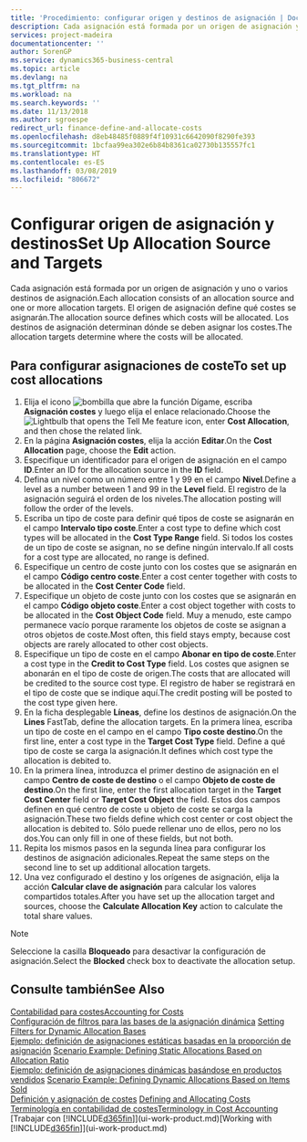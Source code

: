 ```yaml
---
title: 'Procedimiento: configurar origen y destinos de asignación | Documentos de Microsoft'
description: Cada asignación está formada por un origen de asignación y uno o varios destinos de asignación. El origen de asignación define qué costes se asignarán. Los destinos de asignación determinan dónde se deben asignar los costes.
services: project-madeira
documentationcenter: ''
author: SorenGP
ms.service: dynamics365-business-central
ms.topic: article
ms.devlang: na
ms.tgt_pltfrm: na
ms.workload: na
ms.search.keywords: ''
ms.date: 11/13/2018
ms.author: sgroespe
redirect_url: finance-define-and-allocate-costs
ms.openlocfilehash: d8eb48485f0889f4f10931c6642090f8290fe393
ms.sourcegitcommit: 1bcfaa99ea302e6b84b8361ca02730b135557fc1
ms.translationtype: HT
ms.contentlocale: es-ES
ms.lasthandoff: 03/08/2019
ms.locfileid: "806672"
---
```

# <a name="set-up-allocation-source-and-targets"></a><span data-ttu-id="8ebda-105">Configurar origen de asignación y destinos</span><span class="sxs-lookup"><span data-stu-id="8ebda-105">Set Up Allocation Source and Targets</span></span>
<span data-ttu-id="8ebda-106">Cada asignación está formada por un origen de asignación y uno o varios destinos de asignación.</span><span class="sxs-lookup"><span data-stu-id="8ebda-106">Each allocation consists of an allocation source and one or more allocation targets.</span></span> <span data-ttu-id="8ebda-107">El origen de asignación define qué costes se asignarán.</span><span class="sxs-lookup"><span data-stu-id="8ebda-107">The allocation source defines which costs will be allocated.</span></span> <span data-ttu-id="8ebda-108">Los destinos de asignación determinan dónde se deben asignar los costes.</span><span class="sxs-lookup"><span data-stu-id="8ebda-108">The allocation targets determine where the costs will be allocated.</span></span>  

## <a name="to-set-up-cost-allocations"></a><span data-ttu-id="8ebda-109">Para configurar asignaciones de coste</span><span class="sxs-lookup"><span data-stu-id="8ebda-109">To set up cost allocations</span></span>  
1.  <span data-ttu-id="8ebda-110">Elija el icono ![bombilla que abre la función Dígame](media/ui-search/search_small.png "Dígame que desea hacer"), escriba **Asignación costes** y luego elija el enlace relacionado.</span><span class="sxs-lookup"><span data-stu-id="8ebda-110">Choose the ![Lightbulb that opens the Tell Me feature](media/ui-search/search_small.png "Tell me what you want to do") icon, enter **Cost Allocation**, and then chose the related link.</span></span>  
2.  <span data-ttu-id="8ebda-111">En la página **Asignación costes**, elija la acción **Editar**.</span><span class="sxs-lookup"><span data-stu-id="8ebda-111">On the **Cost Allocation** page, choose the **Edit** action.</span></span>  
3.  <span data-ttu-id="8ebda-112">Especifique un identificador para el origen de asignación en el campo **ID**.</span><span class="sxs-lookup"><span data-stu-id="8ebda-112">Enter an ID for the allocation source in the **ID** field.</span></span>  
4.  <span data-ttu-id="8ebda-113">Defina un nivel como un número entre 1 y 99 en el campo **Nivel**.</span><span class="sxs-lookup"><span data-stu-id="8ebda-113">Define a level as a number between 1 and 99 in the **Level** field.</span></span> <span data-ttu-id="8ebda-114">El registro de la asignación seguirá el orden de los niveles.</span><span class="sxs-lookup"><span data-stu-id="8ebda-114">The allocation posting will follow the order of the levels.</span></span>  
5.  <span data-ttu-id="8ebda-115">Escriba un tipo de coste para definir qué tipos de coste se asignarán en el campo **Intervalo tipo coste**.</span><span class="sxs-lookup"><span data-stu-id="8ebda-115">Enter a cost type to define which cost types will be allocated in the **Cost Type Range** field.</span></span> <span data-ttu-id="8ebda-116">Si todos los costes de un tipo de coste se asignan, no se define ningún intervalo.</span><span class="sxs-lookup"><span data-stu-id="8ebda-116">If all costs for a cost type are allocated, no range is defined.</span></span>  
6.  <span data-ttu-id="8ebda-117">Especifique un centro de coste junto con los costes que se asignarán en el campo **Código centro coste**.</span><span class="sxs-lookup"><span data-stu-id="8ebda-117">Enter a cost center together with costs to be allocated in the **Cost Center Code** field.</span></span>  
7.  <span data-ttu-id="8ebda-118">Especifique un objeto de coste junto con los costes que se asignarán en el campo **Código objeto coste**.</span><span class="sxs-lookup"><span data-stu-id="8ebda-118">Enter a cost object together with costs to be allocated in the **Cost Object Code** field.</span></span> <span data-ttu-id="8ebda-119">Muy a menudo, este campo permanece vacío porque raramente los objetos de coste se asignan a otros objetos de coste.</span><span class="sxs-lookup"><span data-stu-id="8ebda-119">Most often, this field stays empty, because cost objects are rarely allocated to other cost objects.</span></span>  
8.  <span data-ttu-id="8ebda-120">Especifique un tipo de coste en el campo **Abonar en tipo de coste**.</span><span class="sxs-lookup"><span data-stu-id="8ebda-120">Enter a cost type in the **Credit to Cost Type** field.</span></span> <span data-ttu-id="8ebda-121">Los costes que asignen se abonarán en el tipo de coste de origen.</span><span class="sxs-lookup"><span data-stu-id="8ebda-121">The costs that are allocated will be credited to the source cost type.</span></span> <span data-ttu-id="8ebda-122">El registro de haber se registrará en el tipo de coste que se indique aquí.</span><span class="sxs-lookup"><span data-stu-id="8ebda-122">The credit posting will be posted to the cost type given here.</span></span>  
9. <span data-ttu-id="8ebda-123">En la ficha desplegable **Líneas**, define los destinos de asignación.</span><span class="sxs-lookup"><span data-stu-id="8ebda-123">On the **Lines** FastTab, define the allocation targets.</span></span> <span data-ttu-id="8ebda-124">En la primera línea, escriba un tipo de coste en el campo en el campo **Tipo coste destino**.</span><span class="sxs-lookup"><span data-stu-id="8ebda-124">On the first line, enter a cost type in the **Target Cost Type** field.</span></span> <span data-ttu-id="8ebda-125">Define a qué tipo de coste se carga la asignación.</span><span class="sxs-lookup"><span data-stu-id="8ebda-125">It defines which cost type the allocation is debited to.</span></span>  
10. <span data-ttu-id="8ebda-126">En la primera línea, introduzca el primer destino de asignación en el campo **Centro de coste de destino** o el campo **Objeto de coste de destino**.</span><span class="sxs-lookup"><span data-stu-id="8ebda-126">On the first line, enter the first allocation target in the **Target Cost Center** field or **Target Cost Object** the field.</span></span> <span data-ttu-id="8ebda-127">Estos dos campos definen en qué centro de coste u objeto de coste se carga la asignación.</span><span class="sxs-lookup"><span data-stu-id="8ebda-127">These two fields define which cost center or cost object the allocation is debited to.</span></span> <span data-ttu-id="8ebda-128">Sólo puede rellenar uno de ellos, pero no los dos.</span><span class="sxs-lookup"><span data-stu-id="8ebda-128">You can only fill in one of these fields, but not both.</span></span>  
11. <span data-ttu-id="8ebda-129">Repita los mismos pasos en la segunda línea para configurar los destinos de asignación adicionales.</span><span class="sxs-lookup"><span data-stu-id="8ebda-129">Repeat the same steps on the second line to set up additional allocation targets.</span></span>  
12. <span data-ttu-id="8ebda-130">Una vez configurado el destino y los orígenes de asignación, elija la acción **Calcular clave de asignación** para calcular los valores compartidos totales.</span><span class="sxs-lookup"><span data-stu-id="8ebda-130">After you have set up the allocation target and sources, choose the **Calculate Allocation Key** action to calculate the total share values.</span></span>  

> [!NOTE]  
>  <span data-ttu-id="8ebda-131">Seleccione la casilla **Bloqueado** para desactivar la configuración de asignación.</span><span class="sxs-lookup"><span data-stu-id="8ebda-131">Select the **Blocked** check box to deactivate the allocation setup.</span></span>  

## <a name="see-also"></a><span data-ttu-id="8ebda-132">Consulte también</span><span class="sxs-lookup"><span data-stu-id="8ebda-132">See Also</span></span>  
[<span data-ttu-id="8ebda-133">Contabilidad para costes</span><span class="sxs-lookup"><span data-stu-id="8ebda-133">Accounting for Costs</span></span>](finance-manage-cost-accounting.md)  
 <span data-ttu-id="8ebda-134">[Configuración de filtros para las bases de la asignación dinámica](finance-setting-filters-for-dynamic-allocation-bases.md) </span><span class="sxs-lookup"><span data-stu-id="8ebda-134">[Setting Filters for Dynamic Allocation Bases](finance-setting-filters-for-dynamic-allocation-bases.md) </span></span>  
 <span data-ttu-id="8ebda-135">[Ejemplo: definición de asignaciones estáticas basadas en la proporción de asignación](finance-scenario-example-defining-static-allocations-based-on-allocation-ratio.md) </span><span class="sxs-lookup"><span data-stu-id="8ebda-135">[Scenario Example: Defining Static Allocations Based on Allocation Ratio](finance-scenario-example-defining-static-allocations-based-on-allocation-ratio.md) </span></span>  
 <span data-ttu-id="8ebda-136">[Ejemplo: definición de asignaciones dinámicas basándose en productos vendidos](finance-scenario-example-defining-dynamic-allocations-based-on-items-sold.md) </span><span class="sxs-lookup"><span data-stu-id="8ebda-136">[Scenario Example: Defining Dynamic Allocations Based on Items Sold](finance-scenario-example-defining-dynamic-allocations-based-on-items-sold.md) </span></span>  
 <span data-ttu-id="8ebda-137">[Definición y asignación de costes](finance-define-and-allocate-costs.md) </span><span class="sxs-lookup"><span data-stu-id="8ebda-137">[Defining and Allocating Costs](finance-define-and-allocate-costs.md) </span></span>  
 [<span data-ttu-id="8ebda-138">Terminología en contabilidad de costes</span><span class="sxs-lookup"><span data-stu-id="8ebda-138">Terminology in Cost Accounting</span></span>](finance-terminology-in-cost-accounting.md)  
 <span data-ttu-id="8ebda-139">[Trabajar con [!INCLUDE[d365fin](includes/d365fin_md.md)]](ui-work-product.md)</span><span class="sxs-lookup"><span data-stu-id="8ebda-139">[Working with [!INCLUDE[d365fin](includes/d365fin_md.md)]](ui-work-product.md)</span></span>
